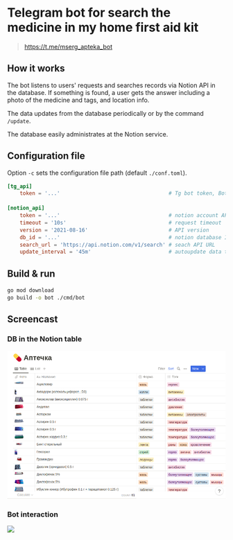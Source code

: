 # Telegram bot for search the medicine in my home first aid kit
> https://t.me/mserg_apteka_bot

## How it works
The bot listens to users' requests and searches records via Notion API in the database. 
If something is found, a user gets the answer including a photo of the medicine and tags, and location info.

The data updates from the database periodically or by the command `/update`.

The database easily administrates at the Notion service.

## Configuration file
Option `-c` sets the configuration file path (default `./conf.toml`).

```toml
[tg_api]
    token = '...'                                   # Tg bot token, BotFather (https://t.me/BotFather) helps

[notion_api]
    token = '...'                                   # notion account API token
    timeout = '10s'                                 # request timeout
    version = '2021-08-16'                          # API version
    db_id = '...'                                   # notion database ID
    search_url = 'https://api.notion.com/v1/search' # seach API URL
    update_interval = '45m'                         # autoupdate data time interval

```

## Build & run
```bash
go mod download
go build -o bot ./cmd/bot
```

## Screencast
### DB in the Notion table
![](notion.png)

### Bot interaction
![](sc.gif)
